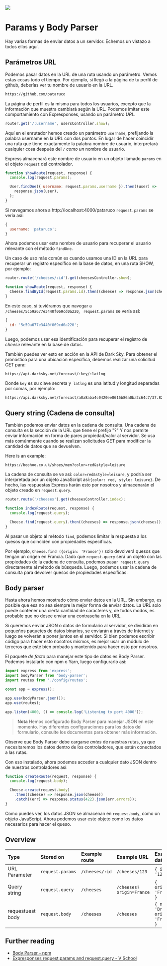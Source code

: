![](https://pataruco.github.io/ga-assets/assets/logos/ga.svg)

# Params y Body Parser

Hay varias formas de enviar datos a un servidor. Echemos un vistazo a todos ellos aquí.

## Parámetros URL

Podemos pasar datos en la URL de una ruta usando un parámetro. Vemos estas cosas todo el tiempo. Por ejemplo, si llegó a la página de tu perfil de github, deberías ver tu nombre de usuario en la URL.

```txt
https://github.com/pataruco
```

La página de perfil es la misma para todos los usuarios, excepto que la información que muestra cambiará según la URL. Podemos imitar este comportamiento con Expresponses, usando un parámetro _URL_.

```js
router.get('/:username', usersController.show);
```

Aquí en el enrutador hemos creado un parámetro `username`, prefijando la palabra username en la URL con dos puntos. En lugar de hacer coincidir una ruta que tiene exactamente la palabra nombre de usuario, interpretará cualquier cosa después del `/` _como un_ nombre de usuario.

Express almacenará este nombre de usuario en un objeto llamado `params` en el objeto `request` del controlador.

```js
function showRoute(request, response) {
  console.log(request.params);

  User.findOne({ username: request.params.username }).then((user) =>
    response.json(user),
  );
}
```

Si navegamos ahora a http://localhost:4000/pataruco `request.params` se vería así:

```js
{
  username: 'pataruco';
}
```

Ahora podemos usar este nombre de usuario para recuperar el usuario relevante con el método `findOne`.

Un caso de uso más común es cuando usamos una ID en la URL para recuperar un registro específico en la base de datos, en una ruta SHOW, por ejemplo:

```js
router.route('/cheeses/:id').get(cheesesController.show);
```

```js
function showRoute(request, response) {
  Cheese.findById(request.params.id).then((cheese) => response.json(cheese));
}
```

En este caso, si tuviéramos que navegar a `/cheeses/5c59a677e3440f069cd0a220`, ` request.params` se vería así:

```js
{
  id: '5c59a677e3440f069cd0a220';
}
```

Luego, podemos usar esa identificación para recuperar el registro de _cheese_ relevante en la base de datos.

También puedes ver esto en acción en la API de Dark Sky. Para obtener el pronóstico para una ubicación específica, debemos realizar una solicitud GET para:

```
https://api.darksky.net/forecast/:key/:latlng
```

Donde `key` es su clave secreta y` latlng` es una latitud y longitud separadas por comas, por ejemplo:

```txt
https://api.darksky.net/forecast/a8a8aba4c0420ee0616b86a0ba2c64c7/37.8267,-122.4233
```

## Query string (Cadena de consulta)

También podemos enviar datos en la cadena de consulta. Una cadena de consulta es la sección de la URL que tiene el prefijo "?" Y nos permite enviar información en forma de pares propiedad/valor al servidor. Se usa más comúnmente cuando se realizan solicitudes GET para modificar la cantidad de datos que se devuelven.

Here is an example:

```
https://boohoo.co.uk/shoes/men?color=red&style=leisure
```

La cadena de consulta se ve así: `color=red&style=leisure`, y podría ser interpretada por un objeto JavaScript así:`{color: red, style: leisure}`. De hecho, las respuestas Express harán esto por nosotros y almacenarán el objeto creado en `request.query`.

```js
router.route('/cheeses').get(cheesesController.index);
```

```js
function indexRoute(request, response) {
  console.log(request.query);

  Cheese.find(request.query).then((cheeses) => response.json(cheeses));
}
```

Al pasar un objeto al método `find`, podemos limitar la respuesta a los quesos que coinciden con propiedades específicas.

Por ejemplo, `Cheese.find ({origin: 'France'})` solo devolverá quesos que tengan un origen en Francia. Dado que `request.query` será un objeto con las propiedades de la cadena de consulta, podemos pasar` request.query` directamente al método de búsqueda. Luego, podemos usar la cadena de consulta para devolver quesos de propiedades específicas.

## Body parser

Hasta ahora hemos mostrado cómo enviar datos en la URL. Sin embargo, es posible que esa no sea siempre la mejor forma de enviar datos. La URL solo puede contener una cierta cantidad de caracteres y, de todos modos, es probable que no desee enviar una contraseña en la URL.

Si queremos enviar JSON o datos de formulario al servidor, se dividirán en pequeños paquetes de datos binarios, se enviarán a través de Internet y luego se volverán a poner juntos en el servidor. Si bien podemos escribir código para hacer esto nosotros mismos, es mejor usar un módulo de terceros que esté bien probado y mantenido para hacer esto por nosotros.

El paquete _de facto_ para manejar este tipo de datos es Body Parser. Podemos instalarlo con npm o Yarn, luego configurarlo así:

```js
import express from 'express';
import bodyParser from 'body-parser';
import routes from './config/routes';

const app = express();

app.use(bodyParser.json());
app.use(routes);

app.listen(4000, () => console.log('Listening to port 4000'));
```

> **Nota** Hemos configurado Body Parser para manejar JSON en este momento. Hay diferentes configuraciones para los datos del formulario, consulte los documentos para obtener más información.

Observe que Body Parser debe cargarse _antes_ de nuestras rutas, ya que necesitaremos los datos dentro de los controladores, que están conectados a las rutas.

Con eso instalado, ahora podemos acceder a cualquier dato JSON dentro de nuestros controladores así:

```js
function createRoute(request, response) {
  console.log(request.body);

  Cheese.create(request.body)
    .then((cheese) => response.json(cheese))
    .catch((err) => response.status(422).json(err.errors));
}
```

Como puedes ver, los datos JSON se almacenan en `request.body`, como un objeto JavaScript. Ahora podemos usar este objeto como los datos necesarios para hacer el queso.

## Overview

| Type             | Stored on        | Example route  | Example URL              | Example data                         | Notes                         |
| :--------------- | :--------------- | :------------- | :----------------------- | :----------------------------------- | :---------------------------- |
| URL Parameter    | `request.params` | `/cheeses/:id` | `/cheeses/123`           | `{ id: '123' }`                      |                               |
| Query string     | `request.query`  | `/cheeses`     | `/cheeses?origin=France` | `{ origin: 'France' }`               |                               |
| requestuest body | `request.body`   | `/cheeses`     | `/cheeses`               | `{ name: 'Brie', origin: 'France' }` | requestuiresponse Body Parser |

## Further reading

- [Body Parser - npm](https://github.com/expressjs/body-parser)
- [Expresponses request.params and request.query - V School](https://coursework.vschool.io/express-params-and-query/)
